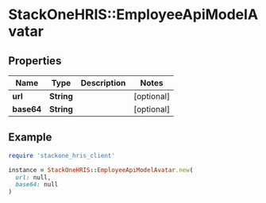 # StackOneHRIS::EmployeeApiModelAvatar

## Properties

| Name | Type | Description | Notes |
| ---- | ---- | ----------- | ----- |
| **url** | **String** |  | [optional] |
| **base64** | **String** |  | [optional] |

## Example

```ruby
require 'stackone_hris_client'

instance = StackOneHRIS::EmployeeApiModelAvatar.new(
  url: null,
  base64: null
)
```


